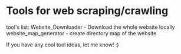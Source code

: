 # Tools for web scraping/crawling

tool's list:
Website_Downloader - Download the whole website locally <br>
website_map_generator - create directory map of the website


If you have any cool tool ideas, let me know! :)
